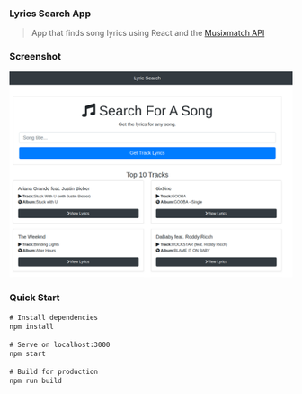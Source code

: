 ### Lyrics Search App

> App that finds song lyrics using React and the [Musixmatch API](https://www.musixmatch.com/)

### Screenshot

![screenshot](./public/lyrics.png)

### Quick Start

```
# Install dependencies
npm install

# Serve on localhost:3000
npm start

# Build for production
npm run build
```

